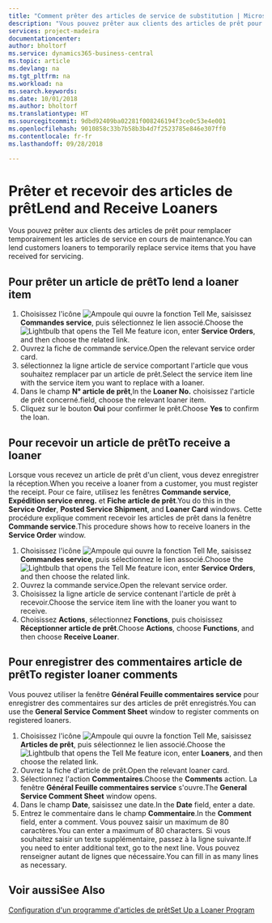```yaml
---
title: "Comment prêter des articles de service de substitution | Microsoft Docs"
description: "Vous pouvez prêter aux clients des articles de prêt pour remplacer temporairement les articles de service en cours de maintenance."
services: project-madeira
documentationcenter: 
author: bholtorf
ms.service: dynamics365-business-central
ms.topic: article
ms.devlang: na
ms.tgt_pltfrm: na
ms.workload: na
ms.search.keywords: 
ms.date: 10/01/2018
ms.author: bholtorf
ms.translationtype: HT
ms.sourcegitcommit: 9dbd92409ba02281f008246194f3ce0c53e4e001
ms.openlocfilehash: 9010858c33b7b58b3b4d7f2523785e846e307ff0
ms.contentlocale: fr-fr
ms.lasthandoff: 09/28/2018

---
```

# <a name="lend-and-receive-loaners"></a><span data-ttu-id="6c851-103">Prêter et recevoir des articles de prêt</span><span class="sxs-lookup"><span data-stu-id="6c851-103">Lend and Receive Loaners</span></span>
<span data-ttu-id="6c851-104">Vous pouvez prêter aux clients des articles de prêt pour remplacer temporairement les articles de service en cours de maintenance.</span><span class="sxs-lookup"><span data-stu-id="6c851-104">You can lend customers loaners to temporarily replace service items that you have received for servicing.</span></span>  
  
## <a name="to-lend-a-loaner-item"></a><span data-ttu-id="6c851-105">Pour prêter un article de prêt</span><span class="sxs-lookup"><span data-stu-id="6c851-105">To lend a loaner item</span></span>    
1. <span data-ttu-id="6c851-106">Choisissez l'icône ![Ampoule qui ouvre la fonction Tell Me](media/ui-search/search_small.png "Dites-moi ce que vous voulez faire"), saisissez **Commandes service**, puis sélectionnez le lien associé.</span><span class="sxs-lookup"><span data-stu-id="6c851-106">Choose the ![Lightbulb that opens the Tell Me feature](media/ui-search/search_small.png "Tell me what you want to do") icon, enter **Service Orders**, and then choose the related link.</span></span>  
2. <span data-ttu-id="6c851-107">Ouvrez la fiche de commande service.</span><span class="sxs-lookup"><span data-stu-id="6c851-107">Open the relevant service order card.</span></span>  
3. <span data-ttu-id="6c851-108">sélectionnez la ligne article de service comportant l'article que vous souhaitez remplacer par un article de prêt.</span><span class="sxs-lookup"><span data-stu-id="6c851-108">Select the service item line with the service item you want to replace with a loaner.</span></span>  
4. <span data-ttu-id="6c851-109">Dans le champ **N° article de prêt**,</span><span class="sxs-lookup"><span data-stu-id="6c851-109">In the **Loaner No.**</span></span> <span data-ttu-id="6c851-110">choisissez l'article de prêt concerné.</span><span class="sxs-lookup"><span data-stu-id="6c851-110">field, choose the relevant loaner item.</span></span>  
5. <span data-ttu-id="6c851-111">Cliquez sur le bouton **Oui** pour confirmer le prêt.</span><span class="sxs-lookup"><span data-stu-id="6c851-111">Choose **Yes** to confirm the loan.</span></span>  

## <a name="to-receive-a-loaner"></a><span data-ttu-id="6c851-112">Pour recevoir un article de prêt</span><span class="sxs-lookup"><span data-stu-id="6c851-112">To receive a loaner</span></span>  
<span data-ttu-id="6c851-113">Lorsque vous recevez un article de prêt d'un client, vous devez enregistrer la réception.</span><span class="sxs-lookup"><span data-stu-id="6c851-113">When you receive a loaner from a customer, you must register the receipt.</span></span> <span data-ttu-id="6c851-114">Pour ce faire, utilisez les fenêtres **Commande service**, **Expédition service enreg.** et **Fiche article de prêt**.</span><span class="sxs-lookup"><span data-stu-id="6c851-114">You do this in the **Service Order**, **Posted Service Shipment**, and **Loaner Card** windows.</span></span> <span data-ttu-id="6c851-115">Cette procédure explique comment recevoir les articles de prêt dans la fenêtre **Commande service**.</span><span class="sxs-lookup"><span data-stu-id="6c851-115">This procedure shows how to receive loaners in the **Service Order** window.</span></span>  
  
1. <span data-ttu-id="6c851-116">Choisissez l'icône ![Ampoule qui ouvre la fonction Tell Me](media/ui-search/search_small.png "Dites-moi ce que vous voulez faire"), saisissez **Commandes service**, puis sélectionnez le lien associé.</span><span class="sxs-lookup"><span data-stu-id="6c851-116">Choose the ![Lightbulb that opens the Tell Me feature](media/ui-search/search_small.png "Tell me what you want to do") icon, enter **Service Orders**, and then choose the related link.</span></span>  
2. <span data-ttu-id="6c851-117">Ouvrez la commande service.</span><span class="sxs-lookup"><span data-stu-id="6c851-117">Open the relevant service order.</span></span>  
3. <span data-ttu-id="6c851-118">Choisissez la ligne article de service contenant l'article de prêt à recevoir.</span><span class="sxs-lookup"><span data-stu-id="6c851-118">Choose the service item line with the loaner you want to receive.</span></span>  
4. <span data-ttu-id="6c851-119">Choisissez **Actions**, sélectionnez **Fonctions**, puis choisissez **Réceptionner article de prêt**.</span><span class="sxs-lookup"><span data-stu-id="6c851-119">Choose **Actions**, choose **Functions**, and then choose **Receive Loaner**.</span></span>  

## <a name="to-register-loaner-comments"></a><span data-ttu-id="6c851-120">Pour enregistrer des commentaires article de prêt</span><span class="sxs-lookup"><span data-stu-id="6c851-120">To register loaner comments</span></span>  
<span data-ttu-id="6c851-121">Vous pouvez utiliser la fenêtre **Général Feuille commentaires service** pour enregistrer des commentaires sur des articles de prêt enregistrés.</span><span class="sxs-lookup"><span data-stu-id="6c851-121">You can use the **General Service Comment Sheet** window to register comments on registered loaners.</span></span>  
  
1. <span data-ttu-id="6c851-122">Choisissez l'icône ![Ampoule qui ouvre la fonction Tell Me](media/ui-search/search_small.png "Dites-moi ce que vous voulez faire"), saisissez **Articles de prêt**, puis sélectionnez le lien associé.</span><span class="sxs-lookup"><span data-stu-id="6c851-122">Choose the ![Lightbulb that opens the Tell Me feature](media/ui-search/search_small.png "Tell me what you want to do") icon, enter **Loaners**, and then choose the related link.</span></span>  
2. <span data-ttu-id="6c851-123">Ouvrez la fiche d'article de prêt.</span><span class="sxs-lookup"><span data-stu-id="6c851-123">Open the relevant loaner card.</span></span>  
3. <span data-ttu-id="6c851-124">Sélectionnez l'action **Commentaires**.</span><span class="sxs-lookup"><span data-stu-id="6c851-124">Choose the **Comments** action.</span></span> <span data-ttu-id="6c851-125">La fenêtre **Général Feuille commentaires service** s'ouvre.</span><span class="sxs-lookup"><span data-stu-id="6c851-125">The **General Service Comment Sheet** window opens.</span></span>  
4. <span data-ttu-id="6c851-126">Dans le champ **Date**, saisissez une date.</span><span class="sxs-lookup"><span data-stu-id="6c851-126">In the **Date** field, enter a date.</span></span>  
5. <span data-ttu-id="6c851-127">Entrez le commentaire dans le champ **Commentaire**.</span><span class="sxs-lookup"><span data-stu-id="6c851-127">In the **Comment** field, enter a comment.</span></span> <span data-ttu-id="6c851-128">Vous pouvez saisir un maximum de 80 caractères.</span><span class="sxs-lookup"><span data-stu-id="6c851-128">You can enter a maximum of 80 characters.</span></span> <span data-ttu-id="6c851-129">Si vous souhaitez saisir un texte supplémentaire, passez à la ligne suivante.</span><span class="sxs-lookup"><span data-stu-id="6c851-129">If you need to enter additional text, go to the next line.</span></span> <span data-ttu-id="6c851-130">Vous pouvez renseigner autant de lignes que nécessaire.</span><span class="sxs-lookup"><span data-stu-id="6c851-130">You can fill in as many lines as necessary.</span></span>  
  
## <a name="see-also"></a><span data-ttu-id="6c851-131">Voir aussi</span><span class="sxs-lookup"><span data-stu-id="6c851-131">See Also</span></span>  
[<span data-ttu-id="6c851-132">Configuration d'un programme d'articles de prêt</span><span class="sxs-lookup"><span data-stu-id="6c851-132">Set Up a Loaner Program</span></span>](service-how-setup-loaner-program.md)   

